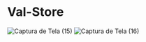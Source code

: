 # Val-Store

![Captura de Tela (15)](https://user-images.githubusercontent.com/94730998/171179987-b5d15801-de5d-45c0-ad68-846710b706e3.png)
![Captura de Tela (16)](https://user-images.githubusercontent.com/94730998/171180027-aac4e758-94a2-473d-b231-0b56971d8e13.png)
